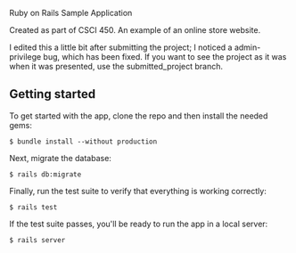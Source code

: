 Ruby on Rails Sample Application

Created as part of CSCI 450. An example of an online store website.


I edited this a little bit after submitting the project; I noticed a admin-privilege bug, which has been fixed. If you want to see the project as it was when it was presented, use the submitted_project branch.



## Getting started

To get started with the app, clone the repo and then install the needed gems:

```
$ bundle install --without production
```

Next, migrate the database:

```
$ rails db:migrate
```

Finally, run the test suite to verify that everything is working correctly:

```
$ rails test
```

If the test suite passes, you'll be ready to run the app in a local server:

```
$ rails server
